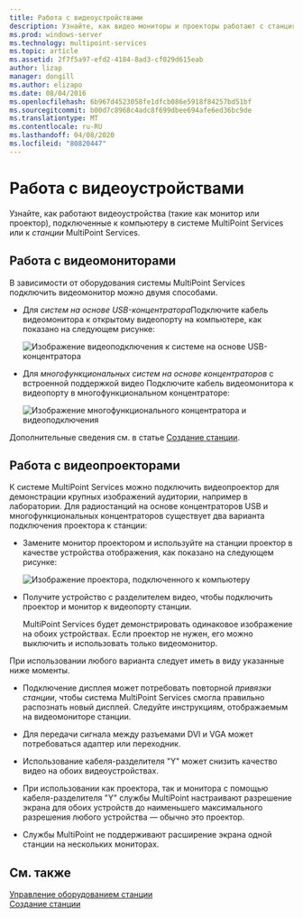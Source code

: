 ```yaml
---
title: Работа с видеоустройствами
description: Узнайте, как видео мониторы и проекторы работают с станциями в службах MultiPoint.
ms.prod: windows-server
ms.technology: multipoint-services
ms.topic: article
ms.assetid: 2f7f5a97-efd2-4184-8ad3-cf029d615eab
author: lizap
manager: dongill
ms.author: elizapo
ms.date: 08/04/2016
ms.openlocfilehash: 6b967d4523058fe1dfcb086e5918f84257bd51bf
ms.sourcegitcommit: b00d7c8968c4adc8f699dbee694afe6ed36bc9de
ms.translationtype: MT
ms.contentlocale: ru-RU
ms.lasthandoff: 04/08/2020
ms.locfileid: "80820447"
---
```

# <a name="work-with-video-devices"></a>Работа с видеоустройствами
Узнайте, как работают видеоустройства (такие как монитор или проектор), подключенные к компьютеру в системе MultiPoint Services или к *станции* MultiPoint Services.  
  
## <a name="working-with-video-monitors"></a>Работа с видеомониторами  
В зависимости от оборудования системы MultiPoint Services подключить видеомонитор можно двумя способами.  
  
-   Для *систем на основе USB-концентратора*Подключите кабель видеомонитора к открытому видеопорту на компьютере, как показано на следующем рисунке:  
  
    ![Изображение видеоподключения к системе на основе USB-концентратора](./media/WMSVideoConnection.gif)  
  
-   Для *многофункциональных систем на основе концентраторов* с встроенной поддержкой видео Подключите кабель видеомонитора к видеопорту в многофункциональном концентраторе:  
  
    ![Изображение многофункционального концентратора и видеоподключения](./media/WMSMultifunctionHubVideoConnection.gif)  
  
Дополнительные сведения см. в статье [Создание станции](Set-Up-a-Station.md).  
  
## <a name="working-with-video-projectors"></a>Работа с видеопроекторами  
К системе MultiPoint Services можно подключить видеопроектор для демонстрации крупных изображений аудитории, например в лаборатории. Для радиостанций на основе концентраторов USB и многофункциональных концентраторов существует два варианта подключения проектора к станции:  
  
-   Замените монитор проектором и используйте на станции проектор в качестве устройства отображения, как показано на следующем рисунке:  
  
    ![Изображение проектора, подключенного к компьютеру](./media/WMSVideoProjectorConnection.gif)  
  
-   Получите устройство с разделителем видео, чтобы подключить проектор и монитор к видеопорту станции.  
  
    MultiPoint Services будет демонстрировать одинаковое изображение на обоих устройствах. Если проектор не нужен, его можно выключить и использовать только видеомонитор.  
  
При использовании любого варианта следует иметь в виду указанные ниже моменты.  
  
-   Подключение дисплея может потребовать повторной *привязки станции*, чтобы система MultiPoint Services смогла правильно распознать новый дисплей. Следуйте инструкциям, отображаемым на видеомониторе станции.  
  
-   Для передачи сигнала между разъемами DVI и VGA может потребоваться адаптер или переходник.  
  
-   Использование кабеля-разделителя "Y" может снизить качество видео на обоих видеоустройствах.  
  
-   При использовании как проектора, так и монитора с помощью кабеля-разделителя "Y" службы MultiPoint настраивают разрешение экрана для обоих устройств до наименьшего максимального разрешения любого устройства — обычно это проектор.  
  
-   Службы MultiPoint не поддерживают расширение экрана одной станции на нескольких мониторах.  
  
## <a name="see-also"></a>См. также  
[Управление оборудованием станции](Manage-Station-Hardware.md)  
[Создание станции](Set-Up-a-Station.md) 